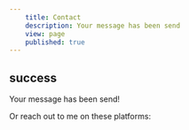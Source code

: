 ```yaml
---
	title: Contact
	description: Your message has been send
	view: page
	published: true
---
```

## success 

<p class="alert alert--success">Your message has been send!</p>

Or reach out to me on these platforms:
